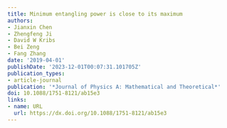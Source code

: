 ```yaml
---
title: Minimum entangling power is close to its maximum
authors:
- Jianxin Chen
- Zhengfeng Ji
- David W Kribs
- Bei Zeng
- Fang Zhang
date: '2019-04-01'
publishDate: '2023-12-01T00:07:31.101705Z'
publication_types:
- article-journal
publication: '*Journal of Physics A: Mathematical and Theoretical*'
doi: 10.1088/1751-8121/ab15e3
links:
- name: URL
  url: https://dx.doi.org/10.1088/1751-8121/ab15e3
---
```

